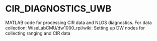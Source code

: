 # CIR_DIAGNOSTICS_UWB
MATLAB code for processing CIR data and NLOS diagnostics.
For data collection: WiseLabCMU/dw1000_rpi/wiki: Setting up DW nodes for collecting ranging and CIR data

